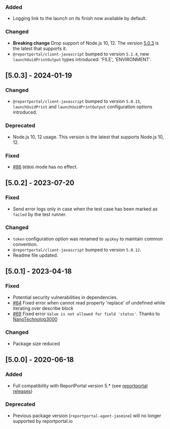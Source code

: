 ### Added
- Logging link to the launch on its finish now available by default.
### Changed
- **Breaking change** Drop support of Node.js 10, 12. The version [5.0.3](https://github.com/reportportal/agent-js-jasmine/releases/tag/v5.0.3) is the latest that supports it.
- `@reportportal/client-javascript` bumped to version `5.1.4`, new `launchUuidPrintOutput` types introduced: 'FILE', 'ENVIRONMENT'.

## [5.0.3] - 2024-01-19
### Changed
- `@reportportal/client-javascript` bumped to version `5.0.15`, `launchUuidPrint` and `launchUuidPrintOutput` configuration options introduced.
### Deprecated
- Node.js 10, 12 usage. This version is the latest that supports Node.js 10, 12.
### Fixed
- [#86](https://github.com/reportportal/agent-js-jasmine/issues/86) `DEBUG` mode has no effect.

## [5.0.2] - 2023-07-20
### Fixed
- Send error logs only in case when the test case has been marked as `failed` by the test runner.
### Changed
- `token` configuration option was renamed to `apiKey` to maintain common convention.
- `@reportportal/client-javascript` bumped to version `5.0.12`.
- Readme file updated.

## [5.0.1] - 2023-04-18
### Fixed
- Potential security vulnerabilities in dependencies.
- [#64](https://github.com/reportportal/agent-js-jasmine/issues/64) Fixed error when cannot read property 'replace' of undefined while iterating over describe block
- [#69](https://github.com/reportportal/agent-js-jasmine/issues/69) Fixed error `Value is not allowed for field 'status'`. Thanks to [NanoTechnolog3000](https://github.com/NanoTechnolog3000)
### Changed
- Package size reduced

## [5.0.0] - 2020-06-18
### Added
- Full compatibility with ReportPortal version 5.* (see [reportportal releases](https://github.com/reportportal/reportportal/releases))
### Deprecated
- Previous package version (`reportportal-agent-jasmine`) will no longer supported by reportportal.io
